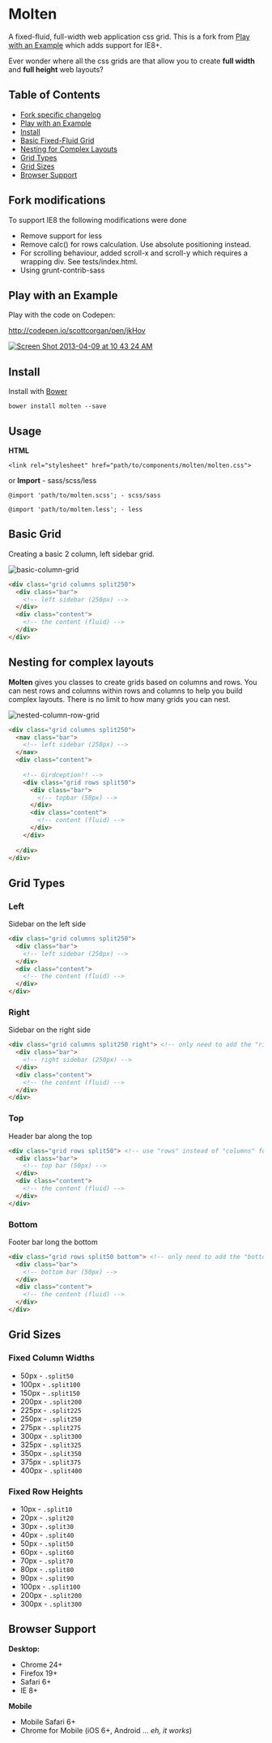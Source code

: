 # Molten

A fixed-fluid, full-width web application css grid. This is a fork from [Play with an Example](https://github.com/scottcorgan/molten) which adds support for IE8+.

Ever wonder where all the css grids are that allow you to create **full width** and **full height** web layouts?

## Table of Contents
* [Fork specific changelog](https://github.com/joholo/molten#fork-modifications)
* [Play with an Example](https://github.com/joholo/molten#play-with-an-example)
* [Install](https://github.com/joholo/molten/blob/master/README.md#install)
* [Basic Fixed-Fluid Grid](https://github.com/joholo/molten/blob/master/README.md#basic-grid)
* [Nesting for Complex Layouts](https://github.com/joholo/molten/blob/master/README.md#nesting-for-complex-layouts)
* [Grid Types](https://github.com/joholo/molten/blob/master/README.md#grid-types)
* [Grid Sizes](https://github.com/joholo/molten/blob/master/README.md#grid-sizes)
* [Browser Support](https://github.com/joholo/molten/blob/master/README.md#browser-support)

## Fork modifications

To support IE8 the following modifications were done
* Remove support for less
* Remove calc() for rows calculation. Use absolute positioning instead.
* For scrolling behaviour, added scroll-x and scroll-y which requires a wrapping div. See tests/index.html.
* Using grunt-contrib-sass

## Play with an Example

Play with the code on Codepen:

http://codepen.io/scottcorgan/pen/jkHov

[![Screen Shot 2013-04-09 at 10 43 24 AM](https://f.cloud.github.com/assets/974723/358270/02fb8eb0-a13d-11e2-9247-790182021d8f.png)](http://codepen.io/scottcorgan/pen/jkHov)

## Install

Install with [Bower](http://twitter.github.io/bower/)

```
bower install molten --save
```

## Usage

**HTML**

```
<link rel="stylesheet" href="path/to/components/molten/molten.css">
```

or **Import** - sass/scss/less

```
@import 'path/to/molten.scss'; - scss/sass

@import 'path/to/molten.less'; - less
```

## Basic Grid

Creating a basic 2 column, left sidebar grid.

![basic-column-grid](https://f.cloud.github.com/assets/974723/353676/4715cd64-a088-11e2-8e08-1ab2f555793e.gif)

```html
<div class="grid columns split250">
  <div class="bar">
    <!-- left sidebar (250px) -->
  </div>
  <div class="content">
    <!-- the content (fluid) -->
  </div>
</div>
```

## Nesting for complex layouts

**Molten** gives you classes to create grids based on columns and rows.
You can nest rows and columns within rows and columns to help you build complex layouts.
There is no limit to how many grids you can nest.

![nested-column-row-grid](https://f.cloud.github.com/assets/974723/353690/b219c26e-a088-11e2-9a21-dc14abd763b0.gif)

```html
<div class="grid columns split250">
  <nav class="bar">
    <!-- left sidebar (250px) -->
  </nav>
  <div class="content">
  
    <!-- Girdception!! -->
    <div class="grid rows split50">
      <div class="bar">
        <!-- topbar (50px) -->
      </div>
      <div class="content">
        <!-- content (fluid) -->
      </div>
    </div>
    
  </div>
</div>
```

## Grid Types

### Left

Sidebar on the left side

```html
<div class="grid columns split250">
  <div class="bar">
    <!-- left sidebar (250px) -->
  </div>
  <div class="content">
    <!-- the content (fluid) -->
  </div>
</div>
```

### Right

Sidebar on the right side

```html
<div class="grid columns split250 right"> <!-- only need to add the "right" class name -->
  <div class="bar">
    <!-- right sidebar (250px) -->
  </div>
  <div class="content">
    <!-- the content (fluid) -->
  </div>
</div>
```

### Top

Header bar along the top

```html
<div class="grid rows split50"> <!-- use "rows" instead of "columns" for a top bar -->
  <div class="bar">
    <!-- top bar (50px) -->
  </div>
  <div class="content">
    <!-- the content (fluid) -->
  </div>
</div>
```

### Bottom

Footer bar long the bottom

```html
<div class="grid rows split50 bottom"> <!-- only need to add the "bottom" class name -->
  <div class="bar">
    <!-- bottom bar (50px) -->
  </div>
  <div class="content">
    <!-- the content (fluid) -->
  </div>
</div>
```

## Grid Sizes

### Fixed Column Widths
* 50px - ` .split50 `
* 100px - ` .split100 `
* 150px - ` .split150 `
* 200px - ` .split200 `
* 225px - ` .split225 `
* 250px - ` .split250 `
* 275px - ` .split275 `
* 300px - ` .split300 `
* 325px - ` .split325 `
* 350px - ` .split350 `
* 375px - ` .split375 `
* 400px - ` .split400 `

### Fixed Row Heights
* 10px - ` .split10 `
* 20px - ` .split20 `
* 30px - ` .split30 `
* 40px - ` .split40 `
* 50px - ` .split50 `
* 60px - ` .split60 `
* 70px - ` .split70 `
* 80px - ` .split80 `
* 90px - ` .split90 `
* 100px - ` .split100 `
* 200px - ` .split200 `
* 300px - ` .split300 `

## Browser Support

**Desktop:**
* Chrome 24+
* Firefox 19+
* Safari 6+
* IE 8+

**Mobile**
* Mobile Safari 6+
* Chrome for Mobile (iOS 6+, Android ... *eh, it works*)
